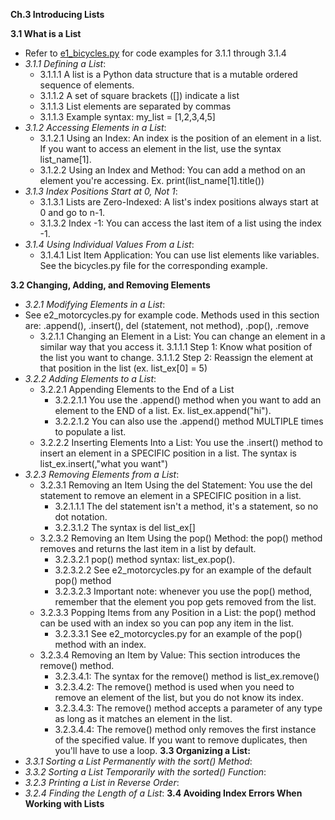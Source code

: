 **Ch.3 Introducing Lists**

**3.1 What is a List**
- Refer to [e1_bicycles.py]() for code examples for 3.1.1 through 3.1.4
- *3.1.1 Defining a List*: 
    - 3.1.1.1 A list is a Python data structure that is a mutable ordered sequence of elements.
    - 3.1.1.2 A set of square brackets ([]) indicate a list
    - 3.1.1.3 List elements are separated by commas
    - 3.1.1.3 Example syntax: my_list = [1,2,3,4,5]
- *3.1.2 Accessing Elements in a List*:
    - 3.1.2.1 Using an Index: An index is the position of an element in a list. If you want to access an element in the list, use the syntax list_name[1]. 
    - 3.1.2.2 Using an Index and Method: You can add a method on an element you're accessing. Ex. print(list_name[1].title()) 
- *3.1.3 Index Positions Start at 0, Not 1*:
    - 3.1.3.1 Lists are Zero-Indexed: A list's index positions always start at 0 and go to n-1.
    - 3.1.3.2 Index -1: You can access the last item of a list using the index -1. 
- *3.1.4 Using Individual Values From a List*:
    - 3.1.4.1 List Item Application: You can use list elements like variables. See the bicycles.py file for the corresponding example.

**3.2 Changing, Adding, and Removing Elements**
- *3.2.1 Modifying Elements in a List*:
- See e2_motorcycles.py for example code. Methods used in this section are: .append(), .insert(), del (statement, not method), .pop(), .remove
    - 3.2.1.1 Changing an Element in a List: You can change an element in a similar way that you access it. 
        3.1.1.1 Step 1: Know what position of the list you want to change.
        3.1.1.2 Step 2: Reassign the element at that position in the list (ex. list_ex[0] = 5)
- *3.2.2 Adding Elements to a List*:
    - 3.2.2.1 Appending Elements to the End of a List
        - 3.2.2.1.1 You use the .append() method when you want to add an element to the END of a list. Ex. list_ex.append("hi").
        - 3.2.2.1.2 You can also use the .append() method MULTIPLE times to populate a list.
    - 3.2.2.2 Inserting Elements Into a List: You use the .insert() method to insert an element in a SPECIFIC position in a list. The syntax is list_ex.insert(<position>,"what you want")
- *3.2.3 Removing Elements from a List*:
    - 3.2.3.1 Removing an Item Using the del Statement: You use the del statement to remove an element in a SPECIFIC position in a list. 
        - 3.2.1.1.1 The del statement isn't a method, it's a statement, so no dot notation.
        - 3.2.3.1.2 The syntax is del list_ex[<position>]
    - 3.2.3.2 Removing an Item Using the pop() Method: the pop() method removes and returns the last item in a list by default.
        - 3.2.3.2.1 pop() method syntax: list_ex.pop(). 
        - 3.2.3.2.2 See e2_motorcycles.py for an example of the default pop() method 
        - 3.2.3.2.3 Important note: whenever you use the pop() method, remember that the element you pop gets removed from the list.
    - 3.2.3.3 Popping Items from any Position in a List: the pop() method can be used with an index so you can pop any item in the list.
        - 3.2.3.3.1 See e2_motorcycles.py for an example of the pop() method with an index.
    - 3.2.3.4 Removing an Item by Value: This section introduces the remove() method.
        - 3.2.3.4.1: The syntax for the remove() method is list_ex.remove(<value>)
        - 3.2.3.4.2: The remove() method is used when you need to remove an element of the list, but you do not know its index.
        - 3.2.3.4.3: The remove() method accepts a parameter of any type as long as it matches an element in the list. 
        - 3.2.3.4.4: The remove() method only removes the first instance of the specified value. If you want to remove duplicates, then you'll have to use a loop.
**3.3 Organizing a List:**
- *3.3.1 Sorting a List Permanently with the sort() Method*:
- *3.3.2 Sorting a List Temporarily with the sorted() Function*:
- *3.2.3 Printing a List in Reverse Order*:
- *3.2.4 Finding the Length of a List*:
**3.4 Avoiding Index Errors When Working with Lists**
